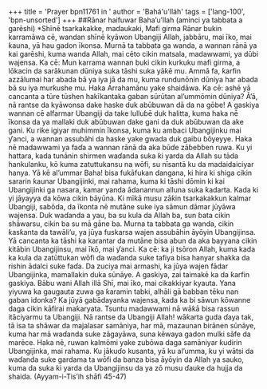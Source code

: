 +++
title = 'Prayer bpn11761 in '
author = 'Bahá'u'lláh'
tags = ['lang-100', 'bpn-unsorted']
+++
##Rānar haifuwar Baha’u’llah (aminci ya tabbata a garēshi)
*Shīnē tsarkakakke, maɗaukaki, Mafi girma
Rānar bukin karramāwa cē, wandan shīnē kyāwon Ubangiji Allah, jabbāru, mai īko, mai ƙauna, yā hau gadon īkonsa. Murnā ta tabbata ga wanda, a wannan rānā ya kai garēshi, kuma wanda Allah, mai cēto cikin matsala, madawwami, ya dūbi wajensa. Ka cē: Mun karrama wannan buki cikin kurkuku mafi girma, a lōkacin da sarākunan dūniya suka tāshi suka yāƙē mu. Ammā fa, ƙarfin azzālumai har abada bā ya iya jā da mu, kuma rundunōnin dūniya har abada bā su iya murƙushe mu. Haka Arrahamānu yake shaidāwa.
Ka cē: ashē yā cancanta a tūre tūshen hakīkantaka gaban sūrūtan al’ummōmin dūniya? Ā’ā, nā rantse da kyāwonsa dake haske duk abūbuwan dā da na gōbe! A gaskiya wannan cē alfarmar Ubangiji da take lulluɓē duk halitta, kuma haka nē īkonsa da ya mallaki duk abūbuwan dake gani da duk abūbuwan da ake gani. Ku riƙe igiyar muhimmin īkonsa, kuma ku ambaci Ubangijinku mai ƴanci, a wannan assubāhi da haske yake gwada duk gaibu ɓōyeyye. Haka nē madawwami ya faɗa a wannan rānā da aka būɗe zāɓeɓɓen ruwa.  Ku yi hattara, kada tunānin shirmen waɗanda suka ƙi yarda da Allah su tāda hankulanku, kō kuma zatuttukansu na wōfi, su nīsantā ku da madaidaiciyar hanya.
Yā kē al’ummar Baha! bisa fukāfukan dangana, ki hira ki shiga cikin sararin ƙaunar Ubangijinki, mai rahama, kuma ki tāshi dōmin ki kai Ubangijinki ga nasara, kamar yanda ādanannun alluna suka ƙadarta. Kada ki yi jāyayya da kōwa cikin bāyūna. Ki mīƙā musu zāƙin tsarkakakkun kalmar Ubangiji, sabōda, da īkonta nē mutāne suke iya sāmun dāmar jūyāwa wajensa. Duk waɗanda a yau, ba su kula da Allah ba, sun ɓata cikin shāwarsu, cikin ba su mā gāne ba. Murna ta tabbata ga wanda, cikin ƙasƙanta da tawāli’u, ya jūya fuskarsa wajen assubāhin āyōyin Ubangijinsa.
Yā cancanta ka tāshi ka karantar da mutāne bisa abun da aka bayyana cikin kitābin Ubangijinsu, mai īkō, mai ƴanci. 
Ka cē: ka ji tsōron Allah, kuma kada ka kula da zatūttukan wōfi da waɗanda suke tafiya bisa hanyar shakka da rishin ādalci suke faɗa. Da zuciya mai armashi, ka jūya wajen fādar Ubangijinka, mamallakin duka sūnāye. A gaskiya, zai taimakē ka da ƙarfin gaskiya. Bābu wani Allah illā Shī, mai īko, mai cikakkiyar kyauta.
Yana yiyuwa ka gaugauta zuwa ga ƙaramin tabki, alhāli gā babban tēku nan gaban idonka? Ka jūyā gabādayanka wajensa, kada ka bi sāwun kōwanne daga cikin kāfirai maƙaryata. Tsuntu madawwami nā wāƙā bisa rassun itāciyarmu ta Ubangiji. Nā rantse da Ubangiji Allah! wāƙarta guda ɗaya tak, tā isa ta shāwar da majalasar samāniya, har mā, mazaunan birānen sūnāye, kuma har mā waɗanda suke zāgayāwa, suna kēwaya gadon mulki sāfe da marēce.
Haka nē, ruwan kalmōmi yake zubōwa daga samāniyar ƙudirin Ubangijinka, mai rahama. Ku jākuɗo kusanta, yā ku al’umma, ku yi wātsi da waɗanda suke gardama ta wōfi da banza bisa āyōyin da Allah ya sauko, kuma da suka ƙi yarda da Ubangijinsu da ya zō musu ɗauke da hujja da shaida.
(Ayyam-i-Tis’ih shāfi 45-47)

